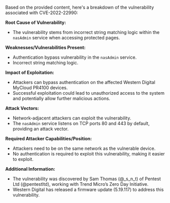 Based on the provided content, here's a breakdown of the vulnerability associated with CVE-2022-22990:

**Root Cause of Vulnerability:**
- The vulnerability stems from incorrect string matching logic within the `nasAdmin` service when accessing protected pages.

**Weaknesses/Vulnerabilities Present:**
- Authentication bypass vulnerability in the `nasAdmin` service.
- Incorrect string matching logic.

**Impact of Exploitation:**
- Attackers can bypass authentication on the affected Western Digital MyCloud PR4100 devices.
- Successful exploitation could lead to unauthorized access to the system and potentially allow further malicious actions.

**Attack Vectors:**
- Network-adjacent attackers can exploit the vulnerability.
- The `nasAdmin` service listens on TCP ports 80 and 443 by default, providing an attack vector.

**Required Attacker Capabilities/Position:**
- Attackers need to be on the same network as the vulnerable device.
- No authentication is required to exploit this vulnerability, making it easier to exploit.

**Additional Information:**
- The vulnerability was discovered by Sam Thomas (@\_s\_n\_t) of Pentest Ltd (@pentestltd), working with Trend Micro’s Zero Day Initiative.
- Western Digital has released a firmware update (5.19.117) to address this vulnerability.